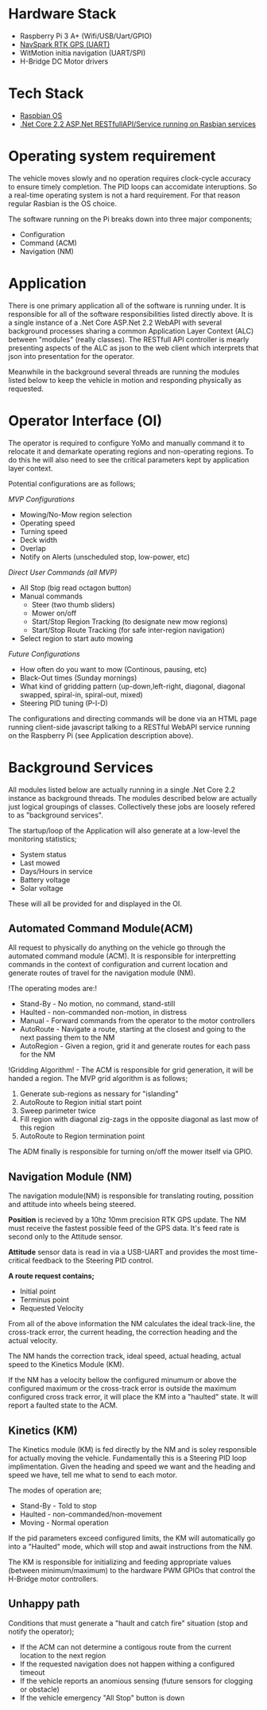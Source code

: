 # Hardware Stack
  * Raspberry Pi 3 A+ (Wifi/USB/Uart/GPIO)
  * [NavSpark RTK GPS (UART)](https://www.navspark.com.tw/)
  * WitMotion initia navigation (UART/SPI)
  * H-Bridge DC Motor drivers

# Tech Stack
  * [Raspbian OS](https://www.raspberrypi.org/downloads/raspbian/)
  * [.Net Core 2.2 ASP.Net RESTfullAPI/Service running on Rasbian services](https://blogs.msdn.microsoft.com/david/2017/07/20/setting_up_raspian_and_dotnet_core_2_0_on_a_raspberry_pi/)
  
# Operating system requirement
  
The vehicle moves slowly and no operation requires clock-cycle accuracy to ensure timely completion.  The PID loops can accomidate interuptions.  So a real-time operating system is not a hard requirement.  For that reason regular Rasbian is the OS choice.

The software running on the Pi breaks down into three major components;

* Configuration
* Command (ACM)
* Navigation (NM)

# Application

There is one primary application all of the software is running under.  It is responsible for all of the software responsibilities listed directly above.  It is a single instance of a .Net Core ASP.Net 2.2 WebAPI with several background processes sharing a common Application Layer Context (ALC) between "modules" (really classes).  The RESTfull API controller is mearly presenting aspects of the ALC as json to the web client which interprets that json into presentation for the operator. 

Meanwhile in the background several threads are running the modules listed below to keep the vehicle in motion and responding physically as requested.

# Operator Interface (OI)

The operator is required to configure YoMo and manually command it to relocate it and demarkate operating regions and non-operating regions. To do this he will also need to see the critical parameters kept by application layer context. 

Potential configurations are as follows;

_MVP Configurations_
* Mowing/No-Mow region selection
* Operating speed
* Turning speed
* Deck width
* Overlap
* Notify on Alerts (unscheduled stop, low-power, etc)

_Direct User Commands (all MVP)_
* All Stop (big read octagon button)
* Manual commands
  * Steer (two thumb sliders)
  * Mower on/off
  * Start/Stop Region Tracking (to designate new mow regions)
  * Start/Stop Route Tracking (for safe inter-region navigation)
* Select region to start auto mowing

_Future Configurations_
* How often do you want to mow (Continous, pausing, etc)
* Black-Out times (Sunday mornings)
* What kind of gridding pattern (up-down,left-right, diagonal, diagonal swapped, spiral-in, spiral-out, mixed)
* Steering PID tuning (P-I-D)

The configurations and directing commands will be done via an HTML page running client-side javascript talking to a RESTful WebAPI service running on the Raspberry Pi (see Application description above).


# Background Services

All modules listed below are actually running in a single .Net Core 2.2 instance as background threads.  The modules described below are actually just logical groupings of classes.  Collectively these jobs are loosely refered to as "background services".

The startup/loop of the Application will also generate at a low-level the monitoring statistics;
* System status 
* Last mowed
* Days/Hours in service
* Battery voltage
* Solar voltage

These will all be provided for and displayed in the OI.

## Automated Command Module(ACM)

All request to physically do anything on the vehicle go through the automated command module (ACM).  It is responsible for interpretting commands in the context of configuration and current location and generate routes of travel for the navigation module (NM).  

!The operating modes are:!

* Stand-By - No motion, no command, stand-still
* Haulted - non-commanded non-motion, in distress
* Manual - Forward commands from the operator to the motor controllers
* AutoRoute - Navigate a route, starting at the closest and going to the next passing them to the NM
* AutoRegion - Given a region, grid it and generate routes for each pass for the NM

!Gridding Algorithm! - The ACM is responsible for grid generation, it will be handed a region.  The MVP grid algorithm is as follows;
1. Generate sub-regions as nessary for "islanding"
1. AutoRoute to Region initial start point
1. Sweep parimeter twice
1. Fill region with diagonal zig-zags in the opposite diagonal as last mow of this region
1. AutoRoute to Region termination point

The ADM finally is responsible for turning on/off the mower itself via GPIO.

## Navigation Module (NM)

The navigation module(NM) is responsible for translating routing, possition and attitude into wheels being steered.

**Position** is recieved by a 10hz 10mm precision RTK GPS update.  The NM must receive the fastest possible feed of the GPS data. It's feed rate is second only to the Attitude sensor.

**Attitude** sensor data is read in via a USB-UART and provides the most time-critical feedback to the Steering PID control.

**A route request contains;**
 * Initial point
 * Terminus point
 * Requested Velocity

From all of the above information the NM calculates the ideal track-line, the cross-track error, the current heading, the correction heading and the actual velocity.

The NM hands the correction track, ideal speed, actual heading, actual speed to the Kinetics Module (KM). 

If the NM has a velocity bellow the configured minumum or above the configured maximum or the cross-track error is outside the maximum configured cross track error, it will place the KM into a "haulted" state.  It will report a faulted state to the ACM.

## Kinetics (KM) 

The Kinetics module (KM) is fed directly by the NM and is soley responsible for actually moving the vehicle.  Fundamentally this is a Steering PID loop implimentation.  Given the heading and speed we want and the heading and speed we have, tell me what to send to each motor.

The modes of operation are;
* Stand-By - Told to stop
* Haulted - non-commanded/non-movement
* Moving - Normal operation


If the pid parameters exceed configured limits, the KM will automatically go into a "Haulted" mode, which will stop and await instructions from the NM.

The KM is responsible for initializing and feeding appropriate values (between minimum/maximum) to the hardware PWM GPIOs that control the H-Bridge motor controllers. 

## Unhappy path

Conditions that must generate a "hault and catch fire" situation (stop and notify the operator);

* If the ACM can not determine a contigous route from the current location to the next region
* If the requested navigation does not happen withing a configured timeout
* If the vehicle reports an anomious sensing (future sensors for clogging or obstacle)
* If the vehicle emergency "All Stop" button is down

